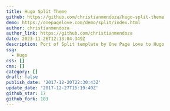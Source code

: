 ```yaml
---
title: Hugo Split Theme
github: https://github.com/christianmendoza/hugo-split-theme
demo: https://onepagelove.com/demo/split/index.html
author: christianmendoza
author_link: https://github.com/christianmendoza
date: 2023-11-26T12:13:04.349Z
description: Port of Split template by One Page Love to Hugo
ssg:
  - Hugo
css: []
cms: []
category: []
draft: false
publish_date: '2017-12-20T22:30:43Z'
update_date: '2017-12-27T15:19:40Z'
github_star: 17
github_fork: 103
---
```

